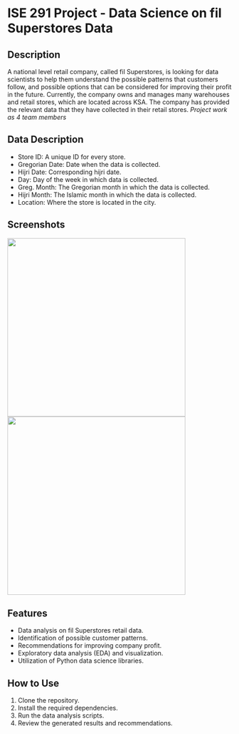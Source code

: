# ISE 291 Project - Data Science on fil Superstores Data


## Description
A national level retail company, called fil Superstores, is looking for data scientists to help them understand the possible patterns that customers follow, and possible options that can be considered for improving their profit in the future. Currently, the company owns and manages many warehouses and retail stores, which are located across KSA. The company has provided the relevant data that they have collected in their retail stores.
*Project work as 4 team members*

## Data Description
- Store ID: A unique ID for every store.
- Gregorian Date: Date when the data is collected.
- Hijri Date: Corresponding hijri date.
- Day: Day of the week in which data is collected.
- Greg. Month: The Gregorian month in which the data is collected.
- Hijri Month: The Islamic month in which the data is collected.
- Location: Where the store is located in the city.

## Screenshots

<img src="https://user-images.githubusercontent.com/65549274/232504497-a76f3cc6-9008-4496-8593-a897f348d3cb.jpg" width="400">

<img src="https://user-images.githubusercontent.com/65549274/232504521-c0bc6961-7340-4659-b7dc-aae1a5656bcd.jpg" width="400">


## Features
- Data analysis on fil Superstores retail data.
- Identification of possible customer patterns.
- Recommendations for improving company profit.
- Exploratory data analysis (EDA) and visualization.
- Utilization of Python data science libraries.

## How to Use
1. Clone the repository.
2. Install the required dependencies.
3. Run the data analysis scripts.
4. Review the generated results and recommendations.

